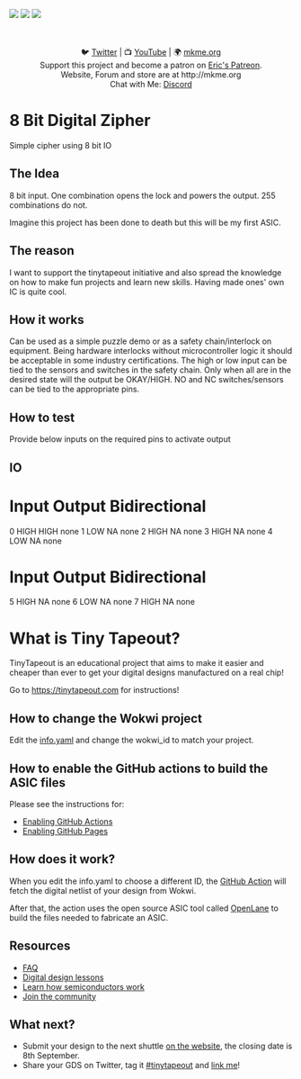 ![](../../workflows/gds/badge.svg) ![](../../workflows/docs/badge.svg) ![](../../workflows/wokwi_test/badge.svg)


<p align="center">


<br>
<br>
🐦 <a href="https://twitter.com/mkmeorg">Twitter</a>
| 📺 <a href="https://www.youtube.com/mkmeorg">YouTube</a>
| 🌍 <a href="http://www.mkme.org">mkme.org</a><br>
Support this project and become a patron on <a href="http://mkme.org/patreon">Eric's Patreon</a>.<br>
Website, Forum and store are at http://mkme.org <br>
Chat with Me: <a href="https://discord.gg/j9S4Fgv">Discord</a></b>
</p>


#  8 Bit Digital Zipher
Simple cipher using 8 bit IO 

## The Idea
8 bit input. One combination opens the lock and powers the output. 255 combinations do not. 

Imagine this project has been done to death but this will be my first ASIC. 

## The reason

I want to support the tinytapeout initiative and also spread the knowledge on how to make fun projects and learn new skills. Having made ones' own IC is quite cool. 

## How it works
Can be used as a simple puzzle demo or as a safety chain/interlock on equipment.
Being hardware interlocks without microcontroller logic it should be acceptable in
some industry certifications. The high or low input can be tied to the sensors and
switches in the safety chain. Only when all are in the desired state will the output be
OKAY/HIGH. NO and NC switches/sensors can be tied to the appropriate pins.

## How to test
Provide below inputs on the required pins to activate output
## IO

# Input Output Bidirectional
0 HIGH HIGH none
1 LOW NA none
2 HIGH NA none
3 HIGH NA none
4 LOW NA none
# Input Output Bidirectional
5 HIGH NA none
6 LOW NA none
7 HIGH NA none

# What is Tiny Tapeout?

TinyTapeout is an educational project that aims to make it easier and cheaper than ever to get your digital designs manufactured on a real chip!

Go to https://tinytapeout.com for instructions!

## How to change the Wokwi project

Edit the [info.yaml](info.yaml) and change the wokwi_id to match your project.

## How to enable the GitHub actions to build the ASIC files

Please see the instructions for:

- [Enabling GitHub Actions](https://tinytapeout.com/faq/#when-i-commit-my-change-the-gds-action-isnt-running)
- [Enabling GitHub Pages](https://tinytapeout.com/faq/#my-github-action-is-failing-on-the-pages-part)

## How does it work?

When you edit the info.yaml to choose a different ID, the [GitHub Action](.github/workflows/gds.yaml) will fetch the digital netlist of your design from Wokwi.

After that, the action uses the open source ASIC tool called [OpenLane](https://www.zerotoasiccourse.com/terminology/openlane/) to build the files needed to fabricate an ASIC.

## Resources

- [FAQ](https://tinytapeout.com/faq/)
- [Digital design lessons](https://tinytapeout.com/digital_design/)
- [Learn how semiconductors work](https://tinytapeout.com/siliwiz/)
- [Join the community](https://discord.gg/rPK2nSjxy8)

## What next?

- Submit your design to the next shuttle [on the website](https://tinytapeout.com/#submit-your-design), the closing date is 8th September.
- Share your GDS on Twitter, tag it [#tinytapeout](https://twitter.com/hashtag/tinytapeout?src=hashtag_click) and [link me](https://twitter.com/matthewvenn)!
